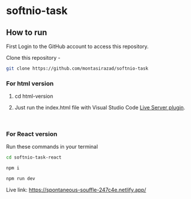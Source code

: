 # softnio-task

## How to run

First Login to the GitHub account to access this repository.

Clone this repository -

```sh
git clone https://github.com/montasirazad/softnio-task
```

### For html version

1. cd html-version

2. Just run the index.html file with Visual Studio Code [Live Server plugin](https://marketplace.visualstudio.com/items?itemName=ritwickdey.LiveServer).

<br>

### For React version

Run these commands in your terminal

```sh
cd softnio-task-react
```

```sh
npm i
```

```sh
npm run dev
```

Live link: https://spontaneous-souffle-247c4e.netlify.app/